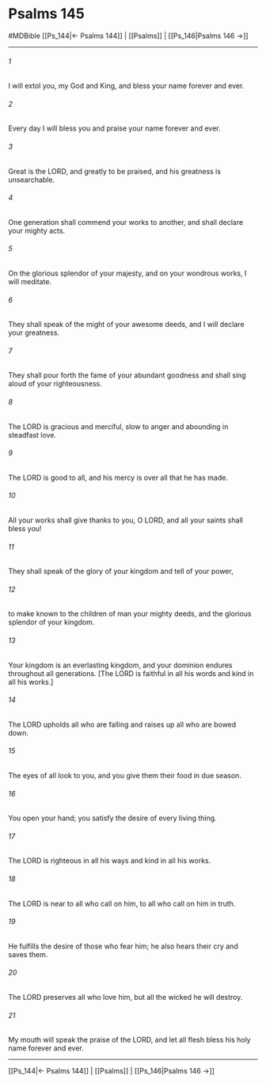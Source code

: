 # Psalms 145
#MDBible
[[Ps_144|← Psalms 144]] | [[Psalms]] | [[Ps_146|Psalms 146 →]]

***

###### 1 
I will extol you, my God and King, and bless your name forever and ever. 

###### 2 
Every day I will bless you and praise your name forever and ever. 

###### 3 
Great is the LORD, and greatly to be praised, and his greatness is unsearchable. 

###### 4 
One generation shall commend your works to another, and shall declare your mighty acts. 

###### 5 
On the glorious splendor of your majesty, and on your wondrous works, I will meditate. 

###### 6 
They shall speak of the might of your awesome deeds, and I will declare your greatness. 

###### 7 
They shall pour forth the fame of your abundant goodness and shall sing aloud of your righteousness. 

###### 8 
The LORD is gracious and merciful, slow to anger and abounding in steadfast love. 

###### 9 
The LORD is good to all, and his mercy is over all that he has made. 

###### 10 
All your works shall give thanks to you, O LORD, and all your saints shall bless you! 

###### 11 
They shall speak of the glory of your kingdom and tell of your power, 

###### 12 
to make known to the children of man your mighty deeds, and the glorious splendor of your kingdom. 

###### 13 
Your kingdom is an everlasting kingdom, and your dominion endures throughout all generations. [The LORD is faithful in all his words and kind in all his works.] 

###### 14 
The LORD upholds all who are falling and raises up all who are bowed down. 

###### 15 
The eyes of all look to you, and you give them their food in due season. 

###### 16 
You open your hand; you satisfy the desire of every living thing. 

###### 17 
The LORD is righteous in all his ways and kind in all his works. 

###### 18 
The LORD is near to all who call on him, to all who call on him in truth. 

###### 19 
He fulfills the desire of those who fear him; he also hears their cry and saves them. 

###### 20 
The LORD preserves all who love him, but all the wicked he will destroy. 

###### 21 
My mouth will speak the praise of the LORD, and let all flesh bless his holy name forever and ever. 

***

[[Ps_144|← Psalms 144]] | [[Psalms]] | [[Ps_146|Psalms 146 →]]
